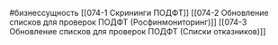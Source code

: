 #бизнессущность 
[[074-1 Скрининги ПОДФТ]] 
[[074-2 Обновление списков для проверок ПОДФТ (Росфинмониторинг)]] 
[[074-3 Обновление списков для проверок ПОДФТ (Списки отказников)]] 
